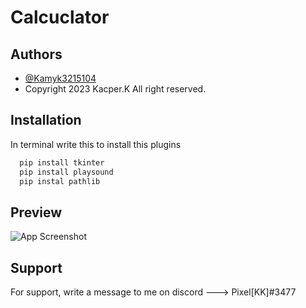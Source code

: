 # Calcuclator

## Authors

- [@Kamyk3215104](https://github.com/Kamyk3215104)
- Copyright 2023 Kacper.K All right reserved.


## Installation

In terminal write this to install this plugins

```bash
  pip install tkinter
  pip install playsound
  pip instal pathlib
```

## Preview

![App Screenshot](https://cdn.discordapp.com/attachments/1112807909483610133/1112826156077568081/image.png)

## Support

For support, write a message to me on discord ---> Pixel[KK]#3477

